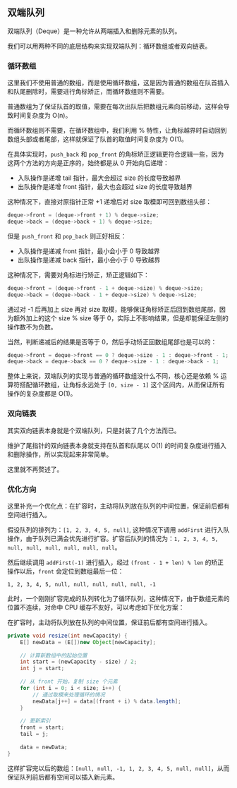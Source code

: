 ## 双端队列

双端队列（Deque）是一种允许从两端插入和删除元素的队列。

我们可以用两种不同的底层结构来实现双端队列：循环数组或者双向链表。

### 循环数组

这里我们不使用普通的数组，而是使用循环数组，这是因为普通的数组在队首插入和队尾删除时，需要进行角标矫正，而循环数组则不需要。

普通数组为了保证队首的取值，需要在每次出队后把数组元素向前移动，这样会导致时间复杂度为 O(n)。

而循环数组则不需要，在循环数组中，我们利用 % 特性，让角标越界时自动回到数组头部或者尾部，这样就保证了队首的取值时间复杂度为 O(1)。

在具体实现时，`push_back` 和 `pop_front` 的角标矫正逻辑更符合逻辑一些，因为这两个方法的方向是正序的，始终都是从 0 开始向后递增：

- 入队操作是递增 tail 指针，最大会超过 size 的长度导致越界
- 出队操作是递增 front 指针，最大也会超过 size 的长度导致越界

这种情况下，直接对原指针正常 +1 递增后对 size 取模即可回到数组头部：

```c
deque->front = (deque->front + 1) % deque->size;
deque->back = (deque->back + 1) % deque->size;
```
 
但是 `push_front` 和 `pop_back` 则正好相反：

- 入队操作是递减 front 指针，最小会小于 0 导致越界
- 出队操作是递减 back 指针，最小会小于 0 导致越界

这种情况下，需要对角标进行矫正，矫正逻辑如下：

```c
deque->front = (deque->front - 1 + deque->size) % deque->size;
deque->back = (deque->back - 1 + deque->size) % deque->size;
```

通过对 -1 后再加上 size 再对 size 取模，能够保证角标矫正后回到数组尾部，因为额外加上的这个 size % size 等于 0，实际上不影响结果，但是却能保证左侧的操作数不为负数。

当然，判断递减后的结果是否等于 0，然后手动矫正回数组尾部也是可以的：

```c
deque->front = deque->front == 0 ? deque->size - 1 : deque->front - 1;
deque->back = deque->back == 0 ? deque->size - 1 : deque->back - 1;
```

整体上来说，双端队列的实现与普通的循环数组没什么不同，核心还是依赖 % 运算符搭配循环数组，让角标永远处于 `[0, size - 1]` 这个区间内，从而保证所有操作的复杂度都是 O(1)。

### 双向链表

其实双向链表本身就是个双端队列，只是封装了几个方法而已。

维护了尾指针的双向链表本身就支持在队首和队尾以 O(1) 的时间复杂度进行插入和删除操作，所以实现起来非常简单。

这里就不再赘述了。


### 优化方向

这里补充一个优化点：在扩容时，主动将队列放在队列的中间位置，保证前后都有空间进行插入。

假设队列的排列为：`[1, 2, 3, 4, 5, null]`, 这种情况下调用 `addFirst` 进行入队操作，由于队列已满会优先进行扩容。扩容后队列的情况为：`1, 2, 3, 4, 5, null, null, null, null, null, null`。

然后继续调用 `addFirst(-1)` 进行插入，经过 `(front - 1 + len) % len` 的矫正操作以后，`front` 会定位到数组最后一位：

`1, 2, 3, 4, 5, null, null, null, null, null, -1`

此时，一个刚刚扩容完成的队列转化为了循环队列，这种情况下，由于数组元素的位置不连续，对命中 CPU 缓存不友好，可以考虑如下优化方案：

在扩容时，主动将队列放在队列的中间位置，保证前后都有空间进行插入。

```java
private void resize(int newCapacity) {
    E[] newData = (E[])new Object[newCapacity];
    
    // 计算新数组中的起始位置
    int start = (newCapacity - size) / 2;
    int j = start;
    
    // 从 front 开始，复制 size 个元素
    for (int i = 0; i < size; i++) {
        // 通过取模来处理循环的情况
        newData[j++] = data[(front + i) % data.length];
    }
    
    // 更新索引
    front = start;
    tail = j;
    
    data = newData;
}
```

这样扩容完以后的数组：`[null, null, -1, 1, 2, 3, 4, 5, null, null]`，从而保证队列前后都有空间可以插入新元素。